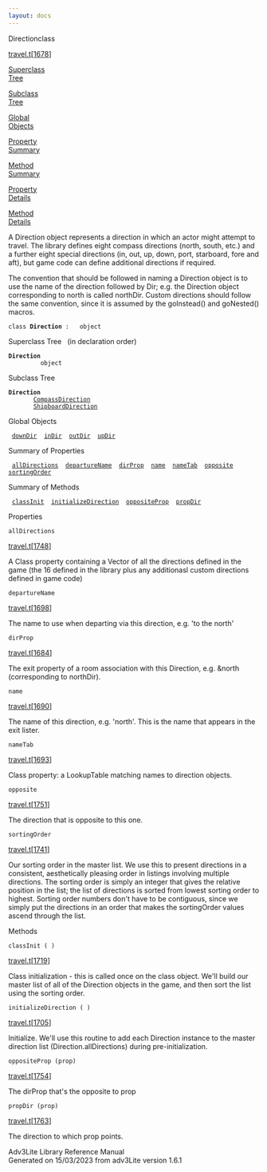 ```yaml
---
layout: docs
---
```

<span class="title">Direction</span><span class="type">class</span>

[travel.t](../file/travel.t.html)\[[1678](../source/travel.t.html#1678)\]

[Superclass  
Tree](#_SuperClassTree_)

[Subclass  
Tree](#_SubClassTree_)

[Global  
Objects](#_ObjectSummary_)

[Property  
Summary](#_PropSummary_)

[Method  
Summary](#_MethodSummary_)

[Property  
Details](#_Properties_)

[Method  
Details](#_Methods_)

<div class="fdesc">

A Direction object represents a direction in which an actor might
attempt to travel. The library defines eight compass directions (north,
south, etc.) and a further eight special directions (in, out, up, down,
port, starboard, fore and aft), but game code can define additional
directions if required.

The convention that should be followed in naming a Direction object is
to use the name of the direction followed by Dir; e.g. the Direction
object corresponding to north is called northDir. Custom directions
should follow the same convention, since it is assumed by the
goInstead() and goNested() macros.

`class `**`Direction`**` :   object`

</div>

<span id="_SuperClassTree_"></span>

<div class="mjhd">

<span class="hdln">Superclass Tree</span>   (in declaration order)

</div>

**`Direction`**  
`         object`  
<span id="_SubClassTree_"></span>

<div class="mjhd">

<span class="hdln">Subclass Tree</span>  

</div>

**`Direction`**  
`         `[`CompassDirection`](../object/CompassDirection.html)  
`         `[`ShipboardDirection`](../object/ShipboardDirection.html)  
<span id="_ObjectSummary_"></span>

<div class="mjhd">

<span class="hdln">Global Objects</span>  

</div>

` `[`downDir`](../object/downDir.html)`  `[`inDir`](../object/inDir.html)`  `[`outDir`](../object/outDir.html)`  `[`upDir`](../object/upDir.html)`  `
<span id="_PropSummary_"></span>

<div class="mjhd">

<span class="hdln">Summary of Properties</span>  

</div>

` `[`allDirections`](#allDirections)`  `[`departureName`](#departureName)`  `[`dirProp`](#dirProp)`  `[`name`](#name)`  `[`nameTab`](#nameTab)`  `[`opposite`](#opposite)`  `[`sortingOrder`](#sortingOrder)`  `

<span id="_MethodSummary_"></span>

<div class="mjhd">

<span class="hdln">Summary of Methods</span>  

</div>

` `[`classInit`](#classInit)`  `[`initializeDirection`](#initializeDirection)`  `[`oppositeProp`](#oppositeProp)`  `[`propDir`](#propDir)`  `

<span id="_Properties_"></span>

<div class="mjhd">

<span class="hdln">Properties</span>  

</div>

<span id="allDirections"></span>

`allDirections`

[travel.t](../file/travel.t.html)\[[1748](../source/travel.t.html#1748)\]

<div class="desc">

A Class property containing a Vector of all the directions defined in
the game (the 16 defined in the library plus any additionasl custom
directions defined in game code)

</div>

<span id="departureName"></span>

`departureName`

[travel.t](../file/travel.t.html)\[[1698](../source/travel.t.html#1698)\]

<div class="desc">

The name to use when departing via this direction, e.g. 'to the north'

</div>

<span id="dirProp"></span>

`dirProp`

[travel.t](../file/travel.t.html)\[[1684](../source/travel.t.html#1684)\]

<div class="desc">

The exit property of a room association with this Direction, e.g. &north
(corresponding to northDir).

</div>

<span id="name"></span>

`name`

[travel.t](../file/travel.t.html)\[[1690](../source/travel.t.html#1690)\]

<div class="desc">

The name of this direction, e.g. 'north'. This is the name that appears
in the exit lister.

</div>

<span id="nameTab"></span>

`nameTab`

[travel.t](../file/travel.t.html)\[[1693](../source/travel.t.html#1693)\]

<div class="desc">

Class property: a LookupTable matching names to direction objects.

</div>

<span id="opposite"></span>

`opposite`

[travel.t](../file/travel.t.html)\[[1751](../source/travel.t.html#1751)\]

<div class="desc">

The direction that is opposite to this one.

</div>

<span id="sortingOrder"></span>

`sortingOrder`

[travel.t](../file/travel.t.html)\[[1741](../source/travel.t.html#1741)\]

<div class="desc">

Our sorting order in the master list. We use this to present directions
in a consistent, aesthetically pleasing order in listings involving
multiple directions. The sorting order is simply an integer that gives
the relative position in the list; the list of directions is sorted from
lowest sorting order to highest. Sorting order numbers don't have to be
contiguous, since we simply put the directions in an order that makes
the sortingOrder values ascend through the list.

</div>

<span id="_Methods_"></span>

<div class="mjhd">

<span class="hdln">Methods</span>  

</div>

<span id="classInit"></span>

`classInit ( )`

[travel.t](../file/travel.t.html)\[[1719](../source/travel.t.html#1719)\]

<div class="desc">

Class initialization - this is called once on the class object. We'll
build our master list of all of the Direction objects in the game, and
then sort the list using the sorting order.

</div>

<span id="initializeDirection"></span>

`initializeDirection ( )`

[travel.t](../file/travel.t.html)\[[1705](../source/travel.t.html#1705)\]

<div class="desc">

Initialize. We'll use this routine to add each Direction instance to the
master direction list (Direction.allDirections) during
pre-initialization.

</div>

<span id="oppositeProp"></span>

`oppositeProp (prop)`

[travel.t](../file/travel.t.html)\[[1754](../source/travel.t.html#1754)\]

<div class="desc">

The dirProp that's the opposite to prop

</div>

<span id="propDir"></span>

`propDir (prop)`

[travel.t](../file/travel.t.html)\[[1763](../source/travel.t.html#1763)\]

<div class="desc">

The direction to which prop points.

</div>

<div class="ftr">

Adv3Lite Library Reference Manual  
Generated on 15/03/2023 from adv3Lite version 1.6.1

</div>
